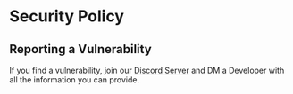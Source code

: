 # Security Policy

## Reporting a Vulnerability

If you find a vulnerability, join our [Discord Server](https://discord.gg/vgPa59) and DM a Developer with all the information you can provide.
